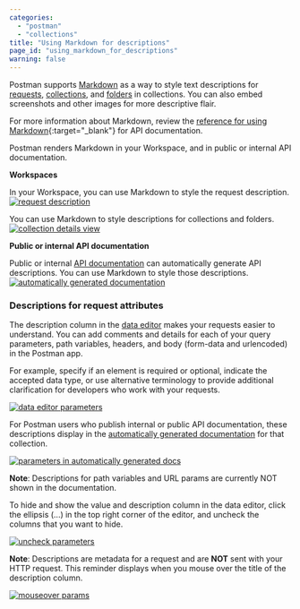 ```yaml
---
categories:
  - "postman"
  - "collections"
title: "Using Markdown for descriptions"
page_id: "using_markdown_for_descriptions"
warning: false
---
```


Postman supports [Markdown](/docs/postman/api_documentation/how_to_document_using_markdown) as a way to style text descriptions for [requests](/docs/postman/sending_api_requests/requests), [collections](/docs/postman/collections/creating_collections), and [folders](/docs/postman/collections/managing_collections) in collections. You can also embed screenshots and other images for more descriptive flair.

For more information about Markdown, review the [reference for using Markdown](https://documenter.getpostman.com/view/33232/markdown-in-api-documentation/JsGc){:target="_blank"} for API documentation. 

Postman renders Markdown in your Workspace, and in public or internal API documentation.

**Workspaces**

In your Workspace, you can use Markdown to style the request description.  
[![request description](https://s3.amazonaws.com/postman-static-getpostman-com/postman-docs/WS-markdown-NSFrequestDescription.png)](https://s3.amazonaws.com/postman-static-getpostman-com/postman-docs/WS-markdown-NSFrequestDescription.png)

You can use Markdown to style descriptions for collections and folders. 
[![collection details view](https://s3.amazonaws.com/postman-static-getpostman-com/postman-docs/WS-markdown-descrptions-folders.png)](https://s3.amazonaws.com/postman-static-getpostman-com/postman-docs/WS-markdown-descrptions-folders.png)

**Public or internal API documentation**

Public or internal [API documentation](/docs/postman/api_documentation/intro_to_api_documentation) can automatically generate API descriptions. You can use Markdown to style those descriptions. 
[![automatically generated documentation](https://s3.amazonaws.com/postman-static-getpostman-com/postman-docs/markdown-auto-docs.png)](https://s3.amazonaws.com/postman-static-getpostman-com/postman-docs/markdown-auto-docs.png)

### Descriptions for request attributes

The description column in the [data editor](/docs/postman/launching_postman/navigating_postman) makes your requests easier to understand. You can add comments and details for each of your query parameters, path variables, headers, and body (form-data and urlencoded) in the Postman app.

For example, specify if an element is required or optional, indicate the accepted data type, or use alternative terminology to provide additional clarification for developers who work with your requests.

[![data editor parameters](https://s3.amazonaws.com/postman-static-getpostman-com/postman-docs/WS-collections-data-editor-params.png)](https://s3.amazonaws.com/postman-static-getpostman-com/postman-docs/WS-collections-data-editor-params.png)

For Postman users who publish internal or public API documentation, these descriptions display in the [automatically generated documentation](/docs/postman/api_documentation/intro_to_api_documentation) for that collection.

[![parameters in automatically generated docs](https://s3.amazonaws.com/postman-static-getpostman-com/postman-docs/WS-collections-auto-docs.png)](https://s3.amazonaws.com/postman-static-getpostman-com/postman-docs/WS-collections-auto-docs.png)

**Note**: Descriptions for path variables and URL params are currently NOT shown in the documentation.

To hide and show the value and description column in the data editor, click the ellipsis (...) in the top right corner of the editor, and uncheck the columns that you want to hide.

[![uncheck parameters](https://s3.amazonaws.com/postman-static-getpostman-com/postman-docs/WS-collections-uncheck-params.png)](https://s3.amazonaws.com/postman-static-getpostman-com/postman-docs/WS-collections-uncheck-params.png)

**Note**: Descriptions are metadata for a request and are **NOT** sent with your HTTP request. This reminder displays when you mouse over the title of the description column.

[![mouseover params](https://s3.amazonaws.com/postman-static-getpostman-com/postman-docs/collections-mouseover.png)](https://s3.amazonaws.com/postman-static-getpostman-com/postman-docs/collections-mouseover.png)
